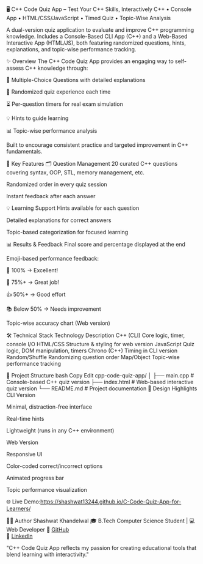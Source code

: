 🖥️ C++ Code Quiz App – Test Your C++ Skills, Interactively
C++ • Console App • HTML/CSS/JavaScript • Timed Quiz • Topic-Wise Analysis

A dual-version quiz application to evaluate and improve C++ programming knowledge.
Includes a Console-Based CLI App (C++) and a Web-Based Interactive App (HTML/JS), both featuring randomized questions, hints, explanations, and topic-wise performance tracking.

✨ Overview
The C++ Code Quiz App provides an engaging way to self-assess C++ knowledge through:

📝 Multiple-Choice Questions with detailed explanations

🎯 Randomized quiz experience each time

⏳ Per-question timers for real exam simulation

💡 Hints to guide learning

📊 Topic-wise performance analysis

Built to encourage consistent practice and targeted improvement in C++ fundamentals.

🔧 Key Features
🗂️ Question Management
20 curated C++ questions covering syntax, OOP, STL, memory management, etc.

Randomized order in every quiz session

Instant feedback after each answer

💡 Learning Support
Hints available for each question

Detailed explanations for correct answers

Topic-based categorization for focused learning

📊 Results & Feedback
Final score and percentage displayed at the end

Emoji-based performance feedback:

🌟 100% → Excellent!

🎉 75%+ → Great job!

👍 50%+ → Good effort

📚 Below 50% → Needs improvement

Topic-wise accuracy chart (Web version)

🛠️ Technical Stack
Technology	Description
C++ (CLI)	Core logic, timer, console I/O
HTML/CSS	Structure & styling for web version
JavaScript	Quiz logic, DOM manipulation, timers
Chrono (C++)	Timing in CLI version
Random/Shuffle	Randomizing question order
Map/Object	Topic-wise performance tracking

📁 Project Structure
bash
Copy
Edit
cpp-code-quiz-app/
│
├── main.cpp        # Console-based C++ quiz version
├── index.html      # Web-based interactive quiz version
└── README.md       # Project documentation
🎨 Design Highlights
CLI Version

Minimal, distraction-free interface

Real-time hints

Lightweight (runs in any C++ environment)

Web Version

Responsive UI

Color-coded correct/incorrect options

Animated progress bar

Topic performance visualization



🌐 Live Demo:https://shashwat13244.github.io/C-Code-Quiz-App-for-Learners/


🧑‍💻 Author
Shashwat Khandelwal
🎓 B.Tech Computer Science Student | 💻 Web Developer 
🔗 [GitHub](https://github.com/SHASHWAT13244)  
🔗 [LinkedIn](https://www.linkedin.com/in/shashwat-khandelwal-a0564532b/)

"C++ Code Quiz App reflects my passion for creating educational tools that blend learning with interactivity."
